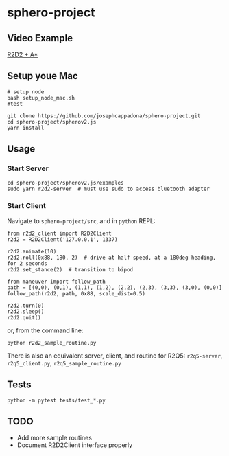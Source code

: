 # sphero-project

## Video Example
[R2D2 + A*](https://www.youtube.com/watch?v=qjIhtkhbPT8)

## Setup youe Mac
```
# setup node
bash setup_node_mac.sh
#test

git clone https://github.com/josephcappadona/sphero-project.git
cd sphero-project/spherov2.js
yarn install
```

## Usage

### Start Server
```
cd sphero-project/spherov2.js/examples
sudo yarn r2d2-server  # must use sudo to access bluetooth adapter
```

### Start Client
Navigate to `sphero-project/src`, and in `python` REPL:
```
from r2d2_client import R2D2Client
r2d2 = R2D2Client('127.0.0.1', 1337)

r2d2.animate(10)
r2d2.roll(0x88, 180, 2)  # drive at half speed, at a 180deg heading, for 2 seconds
r2d2.set_stance(2)  # transition to bipod

from maneuver import follow_path
path = [(0,0), (0,1), (1,1), (1,2), (2,2), (2,3), (3,3), (3,0), (0,0)]
follow_path(r2d2, path, 0x88, scale_dist=0.5)

r2d2.turn(0)
r2d2.sleep()
r2d2.quit()
```

or, from the command line:
```
python r2d2_sample_routine.py
```

There is also an equivalent server, client, and routine for R2Q5: `r2q5-server`, `r2q5_client.py`, `r2q5_sample_routine.py`

## Tests
```
python -m pytest tests/test_*.py
```

## TODO
* Add more sample routines
* Document R2D2Client interface properly
